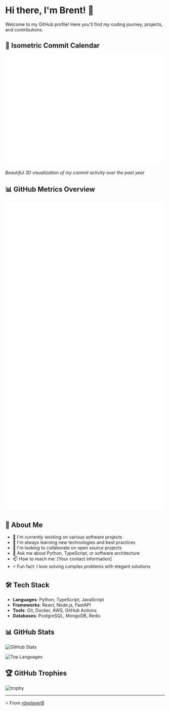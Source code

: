 # Hi there, I'm Brent! 👋

Welcome to my GitHub profile! Here you'll find my coding journey, projects, and contributions.

## 📅 Isometric Commit Calendar

![Isometric Commit Calendar](https://raw.githubusercontent.com/rdyplayerB/rdyplayerB/main/metrics.plugin.isocalendar.svg)

*Beautiful 3D visualization of my commit activity over the past year*

## 📊 GitHub Metrics Overview

![GitHub Metrics](https://raw.githubusercontent.com/rdyplayerB/rdyplayerB/main/metrics.svg)

## 🚀 About Me

- 🔭 I'm currently working on various software projects
- 🌱 I'm always learning new technologies and best practices
- 👯 I'm looking to collaborate on open source projects
- 💬 Ask me about Python, TypeScript, or software architecture
- 📫 How to reach me: [Your contact information]
- ⚡ Fun fact: I love solving complex problems with elegant solutions

## 🛠️ Tech Stack

- **Languages**: Python, TypeScript, JavaScript
- **Frameworks**: React, Node.js, FastAPI
- **Tools**: Git, Docker, AWS, GitHub Actions
- **Databases**: PostgreSQL, MongoDB, Redis

## 📊 GitHub Stats

![GitHub Stats](https://github-readme-stats.vercel.app/api?username=rdyplayerB&show_icons=true&theme=dark&hide_border=true)

![Top Languages](https://github-readme-stats.vercel.app/api/top-langs/?username=rdyplayerB&layout=compact&theme=dark&hide_border=true)

## 🏆 GitHub Trophies

![trophy](https://github-profile-trophy.vercel.app/?username=rdyplayerB&theme=darkhub&no-frame=true&column=7)

---

⭐ From [rdyplayerB](https://github.com/rdyplayerB)
